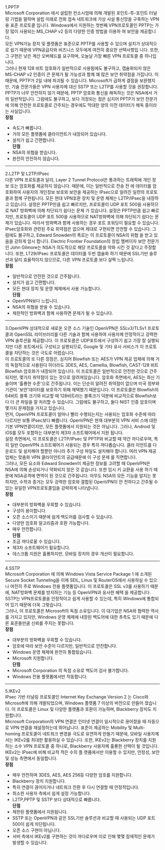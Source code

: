 1.PPTP <br>
Microsoft Corporation 에서 설립한 컨소시엄에 의해 개발된 포인트-투-포인트 터널링 기법을 말하며 설립 이래로 전화 접속 네트워크에 가상 사설 통신망을 
구축하는 VPN용 표준 프로토콜 입니다. Windows에서 지원하는 첫번째 VPN프로토콜인 PPTP는 가장 많이 사용되는 MS_CHAP v2 등의 다양한 인증 방법을 이용하
여 보안을 제공합니다. <br>
모든 VPN가능 장치 및 플랫폼은 표준으로 PPTP를 사용할 수 있으며 설치가 상대적으로 쉽기 때문에 VPN공급자와 비즈니스 모두에게 여전히 중요한 선택사항입
니다. 또한, 그 구현은 낮은 계산 오버헤드를 요구하며, 오늘날 가장 빠른 VPN 프로토콜 중 하나입니다. <br>
그러나 현재 128 비트 암호화가 일반적으로 사용됨에도 불구하고, 캡슐화되지 않은 MS-CHAP v2 인증이 큰 문제가 될 가능성과 함께 꽤 많은 보안 취약점을 
가집니다. 이 때문에, PPTP가 2일 내에 파괴될 수 있습니다. Microsoft가 급하게 결점을 보완했지만, 기술 전문가들은 VPN 사용자께 대신 SSTP 또는 L2TP를 
사용할 것을 권장합니다. <br>
PPTP가 너무 안전하지 않기 때문에, PPTP 암호화 통신을 해독하는 것은 NSA에서 거의 일반적입니다. 그럼에도 불구하고, 보다 걱정되는 점은 심지어 PPTP가 
보안 전문가에 의해 안전한 프로토콜로 간주되는 경우에도 막대한 양의 이전 데이터가 해독 중이라는 사실입니다. <br>
**장점** <br>
- 속도가 빠릅니다.
- 거의 모든 플랫폼에 클라이언트가 내장되어 있습니다.
- 설치가 쉽고 간편합니다. <br>
**단점** <br>
- NSA의 위협을 받습니다.
- 완전히 안전하지 않습니다.

-----
2.L2TP 및 L2TP/IPsec <br>
다른 VPN 프로토콜과 달리, Layer 2 Tunnel Protocol은 통과하는 트래픽에 개인 정보 또는 암호화를 제공하지 않습니다. 때문에, 이는 일반적으로 전송 전
에 데이터를 암호화하여 사용자의 개인정보 보호와 보안을 제공하는 IPsec으로 알려진 일련의 프로토콜과 함께 구현됩니다. 모든 현대 VPN호환 장치 및 운영
체제는 L2TP/IPsec을 내장하고 있습니다. 설정은 PPTP만큼 쉽고 빠르지만, 프로토콜이 UDP 포트 500을 사용하므로 NAT 방화벽에 의해 차단되기 쉽다는 문제
가 있습니다. 설정은 PPTP만큼 쉽고 빠르지만, 프로토콜이 UDP 포트 500을 사용하므로 NAT방화벽에 의해 차단되기 쉽다는 문제가 있습니다. 따라서 방화벽과 
함께 사용하는 경우 포트 포워딩이 필요할 수 있습니다. <br>
IPsec암호화와 관련된 주요 취약점은 없으며 제대로 구현되면 안전할 수 있습니다. 그럼에도 불구하고, Edward Snowden의 폭로는 이 프로토콜이 NSA의 위협 
을 받고 있음을 강하게 암시 합니다. Electric Frontier Foundation의 창립 멤버이자 보안 전문가인 John Gilmore는 NSA가 의도적으로 해당 프로토콜을 
약화 시킨 것 같다고 주장합니다. 또한, LT29/IPsec 프로토콜은 데이터를 두번 캡슐화 하기 때문에 SSL기반 솔루션과 달리 효율적이지 않으므로, 다른 VPN
프로토콜 보다 살짝 느립니다. <br>
**장점** <br>
- 일반적으로 안전한 것으로 간주됩니다.
- 설치가 쉽고 간편합니다.
- 모든 현대 장치 및 운영 체제에서 사용 가능합니다. <br>
**단점** <br>
- OpenVPN보다 느립니다.
- NSA의 위협을 받을 수 있습니다.
- 제한적인 방화벽과 함께 사용하면 문제가 될 수 있습니다.

-----
3.OpenVPN
상대적으로 새로운 오픈 소스 기술인 OpenVPN은 SSLv3/TLSv1 프로토콜과 OpenSSL 라이브러리를 다른 기술과 함께 사용하여 사용자께 안정적이고 강력한 VPN
솔루션을 제공합니다. 이 프로토콜은 UDP포트에서 구성하기 쉽고 가장 잘 실행되지만 다른 포트에서도 구성되고 실행되므로, Google 및 기타 유사 서비스가 
이 프로토콜을 차단하는 것은 극도로 어렵습니다. <br>
이 프로토콜의 또 다른 장점은, 심지어 Blowfish 또는 AES가 VPN 제공 업체에 의해 거의 독점적으로 사용된다 하더라도 3DES, AES, Camellia, Blowfish, 
CAST-128 비트 Blowfish 암호화가 내장되어 있습니다. 이 프로토콜은 일반적으로 안전한 것으로 간주되지만, 몇가지 취약점이 있는 것으로 알려져있습니다.
암호화 측면에서, AES는 최신 기술이며 '훌룡한 수준'으로 간주됩니다. 이는 단순히 알려진 취약점이 없으며 미국 정부와 기관이 '보안'데이터를 보호하기 
위해 채택했기 때문입니다. 이 프로토콜은 Blowfish의 64비트 블록 크기와 비교할 때 128비트라는 블록크기 덕분에 비교적으로 Blowfish보다 더 큰 파일을 
잘 처리할 수 있습니다. 그럼에도 불구하고, 둘다 NIST 인증 암호이며 몇가지 문제점을 가지고 있습니다. <br>
먼저, OpenVPN 프로토콜이 얼마나 빨리 수행되는지는 사용되는 암호화 수준에 따라 다르지만 보통 IPsec보다 빠릅니다. OpenVPN은 현재 대부분의 VPN 서비
스에 대한 기본 VPN연결이지만, 모든 플랫폼에서 지원되는 것은 아닙니다. 그러나, Android 및 iOS를 모두 포함하는 대부분의 제3자 소프트웨어에서 지원
됩니다. <br>
설정 측면에서, 이 프로토콜은 L2TP/IPsec 및 PPTP와 비교할 때 약간 까다로우며, 특히 일반 OpenVPN 소프트웨어가 사용되는 경우 특히 까다롭습니다. 클라
이언트를 다운로드 및 설치해야 할뿐만 아니라 추가 구성 파일도 설치해야 합니다. 여러 VPN 제공 업체는 맞춤화 VPN 클라이언트의 공급때문에 이 구성 문제
를 직면합니다. <br>
그러나, 모든 요소와 Edward Snowden이 제공한 정보를 고려할 때 OpenVPN은 NSA에 의해 손상되거나 약화되지 않은 것 같습니다. 또한 임시 키 교환을 사용
하기 때문에 NSA공격에 면역이 된 것으로 간주됩니다. 아무도 NSA의 모든 기능을 알지는 못하지만, 수학과 증거는 모두 강력한 암호와 결합된 OpenVPN이 안
전하다고 간주될 수 있는 유일한 VPN프로토콜임을 강력하게 나타냅니다. <br>
**장점** <br>
- 대부분의 방화벽을 우회할 수 있습니다.
- 구성이 용이합니다.
- 오픈 소스이기 때문에 쉽게 백도어를 검사할 수 있습니다.
- 다양한 암호화 알고리즘과 호환 가능합니다.
- 매우 안전합니다. <br>
**단점** <br>
- 조금 까다로울 수 있습니다.
- 제3자 소프트웨어가 필요합니다.
- 데스크톱 지원은 훌룡하지만, 모바일 장치의 경우 개선이 필요합니다.

-----
4.SSTP <br>
Microsoft Corporation 에 의해 Windows Vista Service Package 1 에 소개된 Secure Socket Tunneling을 이제 SEIL, Linux 및 RouterOS에서 사용하실
수 있으나 여전히 주로 Windows 전용 플랫폼입니다. 이 프로토콜은 SSL v3를 사용하기 때문에, NAT방화벽 문제를 방지하는 기능 등 OpenVPN과 유사한 혜택
을 제공합니다. SSTP는 VPN프로토콜을 안정적이고 쉽게 사용할 수 있는데, 특히 Windows에 통합되어 있기 때문에 더욱 그렇습니다. <br>
그러나, 이 프로토콜은 Microsoft의 독점 소유입니다. 이 대기업은 NSA와 협력한 역사를 가지고 있지만, Windows 운영 체제에 내장된 백도어에 대한 추측도
있기 때문에 다른 표준들만큼 신뢰를 주지는 못합니다. <br>
**장점** <br>
- 대부분의 방화벽을 우회할 수 있습니다.
- 암호에 따라 보안 수준이 다르지만, 일반적으로 안전합니다.
- Windows 운영 체제에 완전히 통합됬습니다.
- Microsoft 지원합니다. <br>
**단점** <br>
- Microsoft Corporation 의 독점 소유로 백도어 검사 불가합니다.
- Windows 전용 플랫폼에서만 작동합니다.

-----
5.IKEv2 <br>
IPsec 기반 터널링 프로토콜인 Internet Key Exchange Version 2 는 Cisco와 Microsoft에 의해 개발되었으며, Windows 플랫폼 7 이상의 버전으로 만들어
졌습니다. 이 프로토콜은 Linux 및 다양한 플랫폼과 호환이 가능하며, Blackberry 장치도 지원합니다. <br>
Microsoft Corporation의 VPN 연결은 인터넷 연결이 일시적으로 끊어졌을 때 자동으로 VPN 연결을 재설정하는데 뛰어납니다. 표준이 제공하는 Mobility 및
Multi-homing 프로토콜이 네트워크 변경을 극도로 유연하게 만들기 때문에, 모바일 사용자께서는 IKEv2를 최대한 활용하실 수 있습니다. 또한, IKEv2는 
Blackberry 장치를 지원하는 소수 VPN 프로토콜 중 하나로, Blackberry 사용자께 훌룡한 선택이 될 것입니다. IKEv2는 IPsec에 비해 비교적 적은 수의 플
랫폼에서만 이용할 수 있지만, 안정성, 보안 및 성능 측면에서 동일합니다. <br>
**장점** <br>
- 매우 안전하며 3DES, AES, AES 256등 다양한 암호를 지원합니다.
- Blackberry 장치 지원합니다.
- 특히 연결이 끊어지거나 네트워크 전환 후 다시 연결할 때 안정적입니다.
- 최소한 사용자 측에서 쉽게 설정 가능합니다.
- L2TP,PPTP 및 SSTP 보다  상대적으로 빠릅니다. <br>
**단점** <br>
- 제한된 플랫폼에서 지원됩니다.
- SSTP 또는 OpenVPN과 같은 SSL기반 솔루션과 비교할 때 사용되는 UDP 포트 500이 쉽게 차단됩니다.
- 오픈 소스 구현이 아닙니다.
- 서버 측에서 IKEv2를 구현하는 것이 까다로우며 이로 인해 몇몇 잠재적인 문제가 발생할 수 있습니다.
